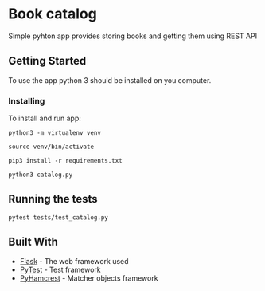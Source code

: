 # Book catalog

Simple pyhton app provides storing books and getting them using REST API

## Getting Started

To use the app python 3 should be installed on you computer.

### Installing

To install and run app:

```
python3 -m virtualenv venv

source venv/bin/activate

pip3 install -r requirements.txt

python3 catalog.py
```

## Running the tests

```
pytest tests/test_catalog.py
```

## Built With

* [Flask](https://codeburst.io/this-is-how-easy-it-is-to-create-a-rest-api-8a25122ab1f3) - The web framework used
* [PyTest](https://docs.pytest.org/en/latest/) - Test framework
* [PyHamcrest](https://github.com/hamcrest/PyHamcrest) - Matcher objects framework
